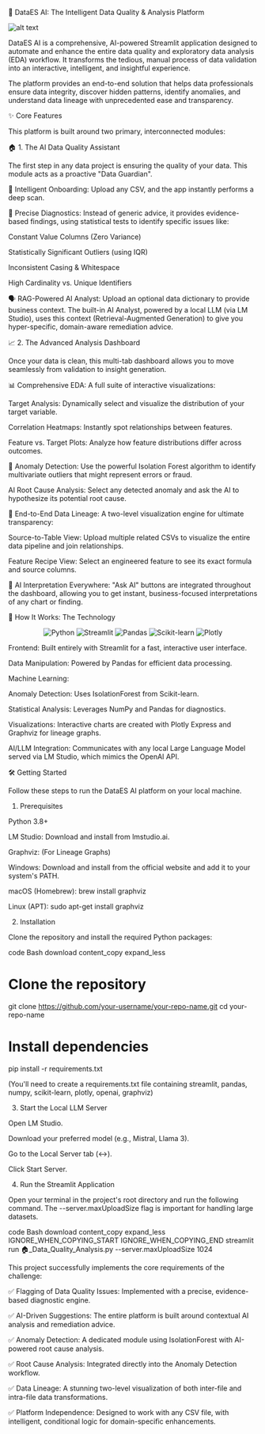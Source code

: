 🤖 DataES AI: The Intelligent Data Quality & Analysis Platform

![alt text](https://static.streamlit.io/badges/streamlit_badge_black_white.svg)
<!-- Replace with your deployment link -->

DataES AI is a comprehensive, AI-powered Streamlit application designed to automate and enhance the entire data quality and exploratory data analysis (EDA) workflow. It transforms the tedious, manual process of data validation into an interactive, intelligent, and insightful experience.

The platform provides an end-to-end solution that helps data professionals ensure data integrity, discover hidden patterns, identify anomalies, and understand data lineage with unprecedented ease and transparency.

✨ Core Features

This platform is built around two primary, interconnected modules:

🏠 1. The AI Data Quality Assistant

The first step in any data project is ensuring the quality of your data. This module acts as a proactive "Data Guardian".

🧠 Intelligent Onboarding: Upload any CSV, and the app instantly performs a deep scan.

🎯 Precise Diagnostics: Instead of generic advice, it provides evidence-based findings, using statistical tests to identify specific issues like:

Constant Value Columns (Zero Variance)

Statistically Significant Outliers (using IQR)

Inconsistent Casing & Whitespace

High Cardinality vs. Unique Identifiers

🗣️ RAG-Powered AI Analyst: Upload an optional data dictionary to provide business context. The built-in AI Analyst, powered by a local LLM (via LM Studio), uses this context (Retrieval-Augmented Generation) to give you hyper-specific, domain-aware remediation advice.

📈 2. The Advanced Analysis Dashboard

Once your data is clean, this multi-tab dashboard allows you to move seamlessly from validation to insight generation.

📊 Comprehensive EDA: A full suite of interactive visualizations:

Target Analysis: Dynamically select and visualize the distribution of your target variable.

Correlation Heatmaps: Instantly spot relationships between features.

Feature vs. Target Plots: Analyze how feature distributions differ across outcomes.

🔬 Anomaly Detection: Use the powerful Isolation Forest algorithm to identify multivariate outliers that might represent errors or fraud.

AI Root Cause Analysis: Select any detected anomaly and ask the AI to hypothesize its potential root cause.

🔗 End-to-End Data Lineage: A two-level visualization engine for ultimate transparency:

Source-to-Table View: Upload multiple related CSVs to visualize the entire data pipeline and join relationships.

Feature Recipe View: Select an engineered feature to see its exact formula and source columns.

🤖 AI Interpretation Everywhere: "Ask AI" buttons are integrated throughout the dashboard, allowing you to get instant, business-focused interpretations of any chart or finding.

🚀 How It Works: The Technology
<p align="center">
<img src="https://img.shields.io/badge/Python-3776AB?style=for-the-badge&logo=python&logoColor=white" alt="Python"/>
<img src="https://img.shields.io/badge/Streamlit-FF4B4B?style=for-the-badge&logo=streamlit&logoColor=white" alt="Streamlit"/>
<img src="https://img.shields.io/badge/Pandas-150458?style=for-the-badge&logo=pandas&logoColor=white" alt="Pandas"/>
<img src="https://img.shields.io/badge/scikit--learn-F7931E?style=for-the-badge&logo=scikit-learn&logoColor=white" alt="Scikit-learn"/>
<img src="https://img.shields.io/badge/Plotly-3F4F75?style=for-the-badge&logo=plotly&logoColor=white" alt="Plotly"/>
</p>


Frontend: Built entirely with Streamlit for a fast, interactive user interface.

Data Manipulation: Powered by Pandas for efficient data processing.

Machine Learning:

Anomaly Detection: Uses IsolationForest from Scikit-learn.

Statistical Analysis: Leverages NumPy and Pandas for diagnostics.

Visualizations: Interactive charts are created with Plotly Express and Graphviz for lineage graphs.

AI/LLM Integration: Communicates with any local Large Language Model served via LM Studio, which mimics the OpenAI API.

🛠️ Getting Started

Follow these steps to run the DataES AI platform on your local machine.

1. Prerequisites

Python 3.8+

LM Studio: Download and install from lmstudio.ai.

Graphviz: (For Lineage Graphs)

Windows: Download and install from the official website and add it to your system's PATH.

macOS (Homebrew): brew install graphviz

Linux (APT): sudo apt-get install graphviz

2. Installation

Clone the repository and install the required Python packages:

code
Bash
download
content_copy
expand_less

# Clone the repository
git clone https://github.com/your-username/your-repo-name.git
cd your-repo-name

# Install dependencies
pip install -r requirements.txt

(You'll need to create a requirements.txt file containing streamlit, pandas, numpy, scikit-learn, plotly, openai, graphviz)

3. Start the Local LLM Server

Open LM Studio.

Download your preferred model (e.g., Mistral, Llama 3).

Go to the Local Server tab (<->).

Click Start Server.

4. Run the Streamlit Application

Open your terminal in the project's root directory and run the following command. The --server.maxUploadSize flag is important for handling large datasets.

code
Bash
download
content_copy
expand_less
IGNORE_WHEN_COPYING_START
IGNORE_WHEN_COPYING_END
streamlit run 🏠_Data_Quality_Analysis.py --server.maxUploadSize 1024

This project successfully implements the core requirements of the challenge:

✅ Flagging of Data Quality Issues: Implemented with a precise, evidence-based diagnostic engine.

✅ AI-Driven Suggestions: The entire platform is built around contextual AI analysis and remediation advice.

✅ Anomaly Detection: A dedicated module using IsolationForest with AI-powered root cause analysis.

✅ Root Cause Analysis: Integrated directly into the Anomaly Detection workflow.

✅ Data Lineage: A stunning two-level visualization of both inter-file and intra-file data transformations.

✅ Platform Independence: Designed to work with any CSV file, with intelligent, conditional logic for domain-specific enhancements.